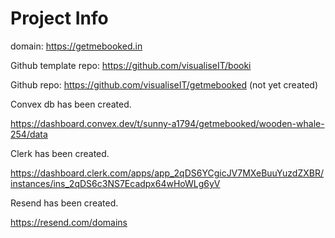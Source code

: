 # Project Info

domain: https://getmebooked.in

Github template repo: https://github.com/visualiseIT/booki

Github repo: https://github.com/visualiseIT/getmebooked (not yet created)


Convex db has been created. 

https://dashboard.convex.dev/t/sunny-a1794/getmebooked/wooden-whale-254/data

Clerk has been created. 

https://dashboard.clerk.com/apps/app_2qDS6YCgicJV7MXeBuuYuzdZXBR/instances/ins_2qDS6c3NS7Ecadpx64wHoWLg6yV

Resend has been created. 

https://resend.com/domains


